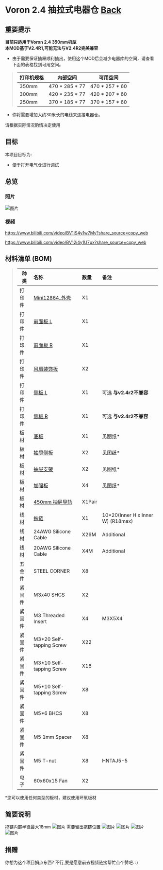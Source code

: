 # Voron 2.4 抽拉式电器仓 [Back](./)


## 重要提示

**目前只适用于Voron 2.4 350mm机型**  
**本MOD基于V2.4R1,可能无法与V2.4R2完美兼容**
    

* 由于需要保证抽屉顺利抽出，使用这个MOD后会减少电器库的空间，请查看下面的表格找到可用空间。

>| **打印机规格**|内部空间    |**可用空间**|
>| ----------------| :------------: | :---------------: |
>| 350mm           | 470 * 285 * 77 | 470 * 257 * 60    |
>| 300mm           | 420 * 235 * 77 | 420 * 207 * 60    |
>| 250mm           | 370 * 185 * 77 | 370 * 157 * 60    |

* 你将需要增加大约30米长的电线来连接电器仓。


请根据实际情况酌情决定使用

## 目标

本项目目标为:

* 便于打开电气仓进行调试

## 总览

### 照片

![图片](Photos/Voron_V2.4_Pull-out_electrical_store.PNG)
### 视频

https://www.bilibili.com/video/BV1iS4y1w7My?share_source=copy_web

https://www.bilibili.com/video/BV12i4y1U7ux?share_source=copy_web
 
## 材料清单 (BOM)

>| **种类**|名称 |**数量**|备注
>| ----------------| :------------ | :--------------- | :--------------- |
>|打印件|[Mini12864_外壳](./STL)|X1||
>|打印件|[前面板 L](./STL)|X1||
>|打印件|[前面板 R](./STL)|X1||
>|打印件|[风扇装饰板](./STL)|X2||
>|打印件|[侧板 L](./STL)|X1|可选 **与v2.4r2不兼容**|
>|打印件|[侧板 R](./STL)|X1|可选 **与v2.4r2不兼容**|
>|板材|[底板](./Drawing)|X1|见图纸*|
>|板材|[抽屉侧板](./Drawing)|X2|见图纸*|
>|板材|[抽屉支架](./Drawing)|X2|见图纸*|
>|板材|[加强板](./Drawing)|X4|见图纸*|
>|板材|[450mm 抽屉导轨](https://www.amazon.com/dp/B08C9PK2L8)|X1Pair||
>|线材|[拖链](https://www.amazon.com/Befenybay-Internal-Flexible-Machines-10mmX20mm/dp/B07SFFT1K5)|X1|10*20(Inner H x Inner W)  (R18max)|
>|线材|24AWG Silicone Cable| X26M |Additional |
>|线材|20AWG Silicone Cable| X4M |Additional |
>|五金件|STEEL CORNER|X8||
>|紧固件|M3x40 SHCS|X2| |
>|紧固件|M3 Threaded Insert|X4| M3X5X4|
>|紧固件|M3*20 Self-tapping Screw|X22| |
>|紧固件|M3*10 Self-tapping Screw|X16| |
>|紧固件|M5*10 Self-tapping Screw|X8| |
>|紧固件|M5*6 BHCS|X8||
>|紧固件|M5 1mm Spacer|X8||
>|紧固件|M5 T-nut |X8| HNTAJ5-5|
>|电子 |60x60x15 Fan |X2||

*您可以使用任何类型的板材，建议使用环氧板材
## 简要说明
拖链内部半径最大18mm
![图片](Photos/IMG_6107.jpg)
需要留出拖链位置
![图片](Photos/IMG_6101.jpg)
![图片](Photos/IMG_6099.jpg)
![图片](Photos/IMG_6103.jpg)
![图片](Photos/IMG_6105.jpg)


## 捐赠
你想为这个项目捐点东西? 不行,要是愿意前去视频链接帮忙点个赞吧. :)

